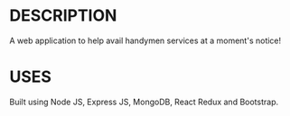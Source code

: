 # DESCRIPTION
A web application to help avail handymen services at a moment's notice!

# USES
Built using Node JS, Express JS, MongoDB, React Redux and Bootstrap.
